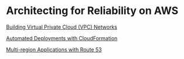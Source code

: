 # Architecting for Reliability on AWS

[Building Virtual Private Cloud (VPC) Networks](m4)

[Automated Deployments with CloudFormation](m5)

[Multi-region Applications with Route 53](m6)
